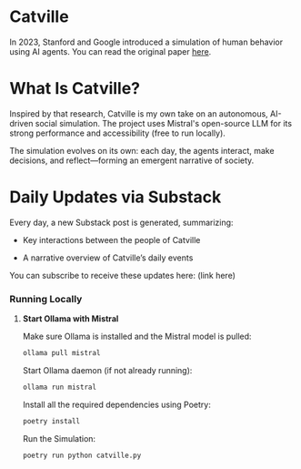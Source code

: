 # Catville
In 2023, Stanford and Google introduced a simulation of human behavior using AI agents. You can read the original paper [here](https://arxiv.org/abs/2304.03442).

# What Is Catville?
Inspired by that research, Catville is my own take on an autonomous, AI-driven social simulation. The project uses Mistral's open-source LLM for its strong performance and accessibility (free to run locally).

The simulation evolves on its own: each day, the agents interact, make decisions, and reflect—forming an emergent narrative of society.

# Daily Updates via Substack
Every day, a new Substack post is generated, summarizing:

- Key interactions between the people of Catville

- A narrative overview of Catville’s daily events

You can subscribe to receive these updates here: (link here)


### Running Locally

1. **Start Ollama with Mistral**

   Make sure Ollama is installed and the Mistral model is pulled:

   ```bash
   ollama pull mistral
   ```

   Start Ollama daemon (if not already running):

    ```bash
    ollama run mistral
    ```


    Install all the required dependencies using Poetry:

    ```bash
    poetry install
    ```

    Run the Simulation:

    ```bash
    poetry run python catville.py
    ```
